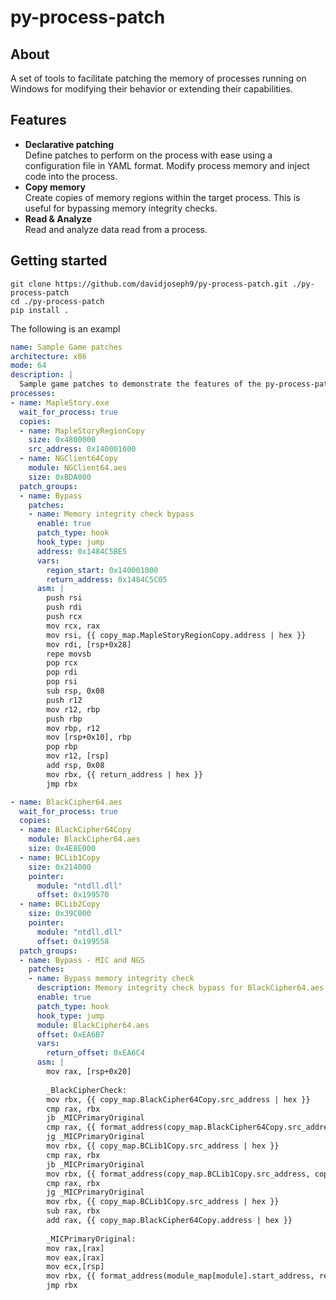 # py-process-patch

## About
A set of tools to facilitate patching the memory of processes running on Windows for 
modifying their behavior or extending their capabilities.

## Features
* <b>Declarative patching</b><br/>
   Define patches to perform on the process with ease using a configuration file in YAML format.
   Modify process memory and inject code into the process.
* <b>Copy memory</b><br/>
   Create copies of memory regions within the target process. This is useful for bypassing memory integrity checks.
* <b>Read & Analyze</b><br/>
   Read and analyze data read from a process.

## Getting started
```
git clone https://github.com/davidjoseph9/py-process-patch.git ./py-process-patch
cd ./py-process-patch
pip install .
```

The following is an exampl
```yaml
name: Sample Game patches
architecture: x86
mode: 64
description: |
  Sample game patches to demonstrate the features of the py-process-patch module
processes:
- name: MapleStory.exe
  wait_for_process: true
  copies:
  - name: MapleStoryRegionCopy
    size: 0x4800000
    src_address: 0x140001000
  - name: NGClient64Copy
    module: NGClient64.aes
    size: 0xBDA000
  patch_groups:
  - name: Bypass
    patches:
    - name: Memory integrity check bypass
      enable: true
      patch_type: hook
      hook_type: jump
      address: 0x1484C5BE5
      vars:
        region_start: 0x140001000
        return_address: 0x1484C5C05
      asm: |
        push rsi
        push rdi
        push rcx
        mov rcx, rax
        mov rsi, {{ copy_map.MapleStoryRegionCopy.address | hex }}
        mov rdi, [rsp+0x28]
        repe movsb
        pop rcx
        pop rdi
        pop rsi
        sub rsp, 0x08
        push r12
        mov r12, rbp
        push rbp
        mov rbp, r12
        mov [rsp+0x10], rbp
        pop rbp
        mov r12, [rsp]
        add rsp, 0x08
        mov rbx, {{ return_address | hex }}
        jmp rbx
```

```yaml
- name: BlackCipher64.aes
  wait_for_process: true
  copies:
  - name: BlackCipher64Copy
    module: BlackCipher64.aes
    size: 0x4E8E000
  - name: BCLib1Copy
    size: 0x214000
    pointer:
      module: "ntdll.dll"
      offset: 0x199570
  - name: BCLib2Copy
    size: 0x39C000
    pointer:
      module: "ntdll.dll"
      offset: 0x199558
  patch_groups:
  - name: Bypass - MIC and NGS
    patches:
    - name: Bypass memory integrity check
      description: Memory integrity check bypass for BlackCipher64.aes and BC7F9A.tmp modules
      enable: true
      patch_type: hook
      hook_type: jump
      module: BlackCipher64.aes
      offset: 0xEA6B7
      vars:
        return_offset: 0xEA6C4
      asm: |
        mov rax, [rsp+0x20]
  
        _BlackCipherCheck:
        mov rbx, {{ copy_map.BlackCipher64Copy.src_address | hex }}
        cmp rax, rbx
        jb _MICPrimaryOriginal
        cmp rax, {{ format_address(copy_map.BlackCipher64Copy.src_address, copy_map.BlackCipher64Copy.size) }}
        jg _MICPrimaryOriginal
        mov rbx, {{ copy_map.BCLib1Copy.src_address | hex }}
        cmp rax, rbx
        jb _MICPrimaryOriginal
        mov rbx, {{ format_address(copy_map.BCLib1Copy.src_address, copy_map.BCLib1Copy.size) }}
        cmp rax, rbx
        jg _MICPrimaryOriginal
        mov rbx, {{ copy_map.BCLib1Copy.src_address | hex }}
        sub rax, rbx
        add rax, {{ copy_map.BlackCipher64Copy.address | hex }}
  
        _MICPrimaryOriginal:
        mov rax,[rax]
        mov eax,[rax]
        mov ecx,[rsp]
        mov rbx, {{ format_address(module_map[module].start_address, return_offset) }}
        jmp rbx
```
